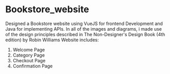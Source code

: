 # Bookstore_website


Designed a Bookstore website using VueJS for frontend Development and Java for implementing APIs. 
In all of the images and diagrams, i made use of the design principles described in  The Non-Designer's Design Book (4th edition) by Robin Williams
Website includes:
1. Welcome Page
2. Category Page
3. Checkout Page
4. Confirmation Page
